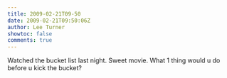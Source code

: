```yaml
---
title: 2009-02-21T09-50
date: 2009-02-21T09:50:06Z
author: Lee Turner
showtoc: false
comments: true
---
```


Watched the bucket list last night. Sweet movie. What 1 thing would u do before u kick the bucket?

